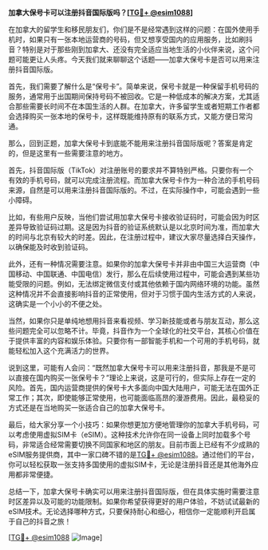 **加拿大保号卡可以注册抖音国际版吗？[[TG💪+ @esim1088](https://t.me/s/esim1088)]**

在加拿大的留学生和移民朋友们，你们是不是经常遇到这样的问题：在国外使用手机时，如果只有一张本地运营商的号码，但又想享受国内的应用服务，比如刷抖音？特别是对于那些刚到加拿大、还没有完全适应当地生活的小伙伴来说，这个问题可能更让人头疼。今天我们就来聊聊这个话题——加拿大保号卡是否可以用来注册抖音国际版。

首先，我们需要了解什么是“保号卡”。简单来说，保号卡就是一种保留手机号码的服务，通常用于出国期间保持号码不被回收。它是一种低成本的解决方案，尤其适合那些需要长时间不在本国生活的人群。在加拿大，许多留学生或者短期工作者都会选择购买一张本地的保号卡，这样既能维持原有的联系方式，又能方便日常沟通。

那么，回到正题，加拿大保号卡到底能不能用来注册抖音国际版呢？答案是肯定的，但是这里有一些需要注意的地方。

首先，抖音国际版（TikTok）对注册账号的要求并不算特别严格。只要你有一个有效的手机号码，就可以完成注册流程。而加拿大保号卡作为一种合法的手机号码来源，自然是可以用来注册抖音国际版的。不过，在实际操作中，可能会遇到一些小障碍。

比如，有些用户反映，当他们尝试用加拿大保号卡接收验证码时，可能会因为时区差异导致验证码过期。这是因为抖音的验证系统默认是以北京时间为准，而加拿大的时间与北京有较大的时差。因此，在注册过程中，建议大家尽量选择白天操作，以确保能及时收到验证码。

此外，还有一种情况需要注意。如果你的加拿大保号卡并非由中国三大运营商（中国移动、中国联通、中国电信）发行，那么在后续使用过程中，可能会遇到某些功能受限的问题。例如，无法绑定微信支付或其他依赖于国内网络环境的功能。虽然这种情况并不会直接影响抖音的正常使用，但对于习惯于国内生活方式的人来说，这确实是一个小小的不便之处。

当然，如果你只是单纯地想用抖音来看视频、学习新技能或者与朋友互动，那么这些问题完全可以忽略不计。毕竟，抖音作为一个全球化的社交平台，其核心价值在于提供丰富的内容和娱乐体验。只要你有一部智能手机和一个可用的手机号码，就能轻松加入这个充满活力的世界。

说到这里，可能有人会问：“既然加拿大保号卡可以用来注册抖音，那我是不是可以直接在国内购买一张保号卡？”理论上来说，这是可行的，但实际上存在一定的风险。首先，国内运营商提供的保号卡大多面向中国大陆用户，可能无法在国外正常工作；其次，即使能够正常使用，也可能面临高昂的漫游费用。因此，最稳妥的方式还是在当地购买一张适合自己的加拿大保号卡。

最后，给大家分享一个小技巧：如果你想更加方便地管理你的加拿大手机号码，可以考虑使用虚拟SIM卡（eSIM）。这种技术允许你在同一设备上同时加载多个号码，非常适合经常需要切换不同国家和地区的朋友。目前市面上已经有不少成熟的eSIM服务提供商，其中一家口碑不错的是[TG💪+ @esim1088](https://t.me/s/esim1088)。通过他们的平台，你可以轻松获取一张支持多国使用的虚拟SIM卡，无论是注册抖音还是其他海外应用都非常便捷。

总结一下，加拿大保号卡确实可以用来注册抖音国际版，但在具体实施时需要注意时区差异以及可能的功能限制。如果你希望获得更好的用户体验，不妨试试最新的eSIM技术。无论选择哪种方式，只要保持耐心和细心，相信你一定能顺利开启属于自己的抖音之旅！

[[TG💪+ @esim1088](https://t.me/s/esim1088) ![Image](https://i.postimg.cc/4NQfJmqS/Snipaste-2025-05-13-00-14-12.png)]